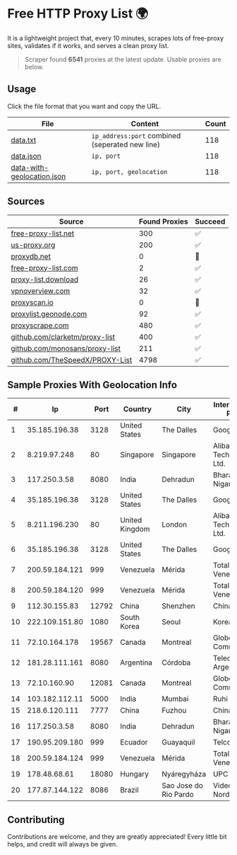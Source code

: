 
# Free HTTP Proxy List 🌍

It is a lightweight project that, every 10 minutes, scrapes lots of free-proxy sites, validates if it works, and serves a clean proxy list.


> Scraper found **6541** proxies at the latest update. Usable proxies are below.

## Usage

Click the file format that you want and copy the URL.


|File|Content|Count|
|----|-------|-----|
|[data.txt](https://raw.githubusercontent.com/themiralay/Proxy-List-World/master/data.txt)|`ip_address:port` combined (seperated new line)|118|
|[data.json](https://raw.githubusercontent.com/themiralay/Proxy-List-World/master/data.json)|`ip, port`|118|
|[data-with-geolocation.json](https://raw.githubusercontent.com/themiralay/Proxy-List-World/master/data-with-geolocation.json)|`ip, port, geolocation`|118|

## Sources

|Source|Found Proxies|Succeed|
|------|-------------|-------|
|[free-proxy-list.net](https://free-proxy-list.net)|300|✅|
|[us-proxy.org](https://www.us-proxy.org)|200|✅|
|[proxydb.net](http://proxydb.net)|0|🚫|
|[free-proxy-list.com](https://free-proxy-list.com/?page=&port=&type%5B%5D=http&type%5B%5D=https&up_time=0&search=Search)|2|✅|
|[proxy-list.download](https://www.proxy-list.download/HTTP)|26|✅|
|[vpnoverview.com](https://vpnoverview.com/privacy/anonymous-browsing/free-proxy-servers)|32|✅|
|[proxyscan.io](https://www.proxyscan.io)|0|🚫|
|[proxylist.geonode.com](https://proxylist.geonode.com/api/proxy-list?limit=300&page=1&sort_by=lastChecked&sort_type=desc&protocols=http,https)|92|✅|
|[proxyscrape.com](https://api.proxyscrape.com/v2/?request=displayproxies&protocol=http&timeout=10000&country=all&ssl=all&anonymity=all)|480|✅|
|[github.com/clarketm/proxy-list](https://raw.githubusercontent.com/clarketm/proxy-list/master/proxy-list-raw.txt)|400|✅|
|[github.com/monosans/proxy-list](https://raw.githubusercontent.com/monosans/proxy-list/main/proxies/http.txt)|211|✅|
|[github.com/TheSpeedX/PROXY-List](https://raw.githubusercontent.com/TheSpeedX/PROXY-List/master/http.txt)|4798|✅|


## Sample Proxies With Geolocation Info

|#|Ip|Port|Country|City|Internet Service Provider|
|-|--|----|-------|----|-------------------------|
|1|35.185.196.38|3128|United States|The Dalles|Google LLC|
|2|8.219.97.248|80|Singapore|Singapore|Alibaba (US) Technology Co., Ltd.|
|3|117.250.3.58|8080|India|Dehradun|Bharat Sanchar Nigam Ltd|
|4|35.185.196.38|3128|United States|The Dalles|Google LLC|
|5|8.211.196.230|80|United Kingdom|London|Alibaba (US) Technology Co., Ltd.|
|6|35.185.196.38|3128|United States|The Dalles|Google LLC|
|7|200.59.184.121|999|Venezuela|Mérida|TotalCom Venezuela C.A.|
|8|200.59.184.120|999|Venezuela|Mérida|TotalCom Venezuela C.A.|
|9|112.30.155.83|12792|China|Shenzhen|China Mobile|
|10|222.109.151.80|1080|South Korea|Seoul|Korea Telecom|
|11|72.10.164.178|19567|Canada|Montreal|GloboTech Communications|
|12|181.28.111.161|8080|Argentina|Córdoba|Telecom Argentina S.A|
|13|72.10.160.90|12081|Canada|Montreal|GloboTech Communications|
|14|103.182.112.11|5000|India|Mumbai|Ruhi Infotech|
|15|218.6.120.111|7777|China|Fuzhou|China Telecom|
|16|117.250.3.58|8080|India|Dehradun|Bharat Sanchar Nigam Ltd|
|17|190.95.209.180|999|Ecuador|Guayaquil|Telconet S.A|
|18|200.59.184.124|999|Venezuela|Mérida|TotalCom Venezuela C.A.|
|19|178.48.68.61|18080|Hungary|Nyáregyháza|UPC|
|20|177.87.144.122|8086|Brazil|Sao Jose do Rio Pardo|Videomar Rede Nordeste S/A|



## Contributing

Contributions are welcome, and they are greatly appreciated! Every
little bit helps, and credit will always be given.

